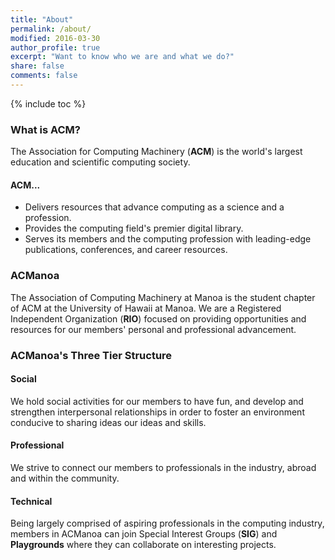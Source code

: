 ```yaml
---
title: "About"
permalink: /about/
modified: 2016-03-30
author_profile: true
excerpt: "Want to know who we are and what we do?"
share: false
comments: false
---
```


{% include toc %}

### What is ACM?

The Association for Computing Machinery (**ACM**) is the world's largest education and scientific computing society.

#### ACM...
* Delivers resources that advance computing as a science and a profession.
* Provides the computing field's premier digital library.
* Serves its members and the computing profession with leading-edge publications, conferences, and career resources.

### ACManoa

The Association of Computing Machinery at Manoa is the student chapter of ACM at the University of Hawaii at Manoa. We are a Registered Independent Organization (**RIO**) focused on providing opportunities and resources for our members' personal and professional advancement.


### ACManoa's Three Tier Structure

#### Social

We hold social activities for our members to have fun, and develop and strengthen interpersonal relationships in order to foster an environment conducive to sharing ideas our ideas and skills.


#### Professional

We strive to connect our members to professionals in the industry, abroad and within the community.


#### Technical

Being largely comprised of aspiring professionals in the computing industry, members in ACManoa can join Special Interest Groups (**SIG**) and **Playgrounds** where they can collaborate on interesting projects.
